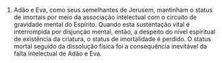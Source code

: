 ﻿1. Adão e Eva, como seus semelhantes de Jerusem, mantinham o status de imortais por meio da associação intelectual com o circuito de gravidade mental do Espírito. Quando esta sustentação vital é interrompida por disjunção mental, então, a despeito do nível espiritual de existência da criatura, o status de imortalidade é perdido. O status mortal seguido da dissolução física foi a consequência inevitável da falta intelectual de Adão e Eva.